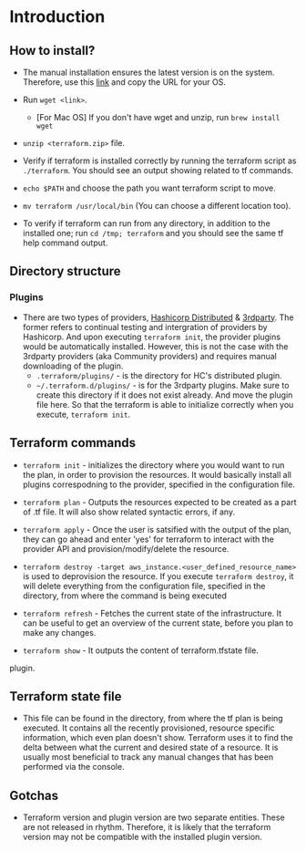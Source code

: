 # Introduction

## How to install?

* The manual installation ensures the latest version is on the system.
Therefore, use this [link](https://www.terraform.io/downloads.html)
and copy the URL for your OS.

* Run `wget <link>`.
  * [For Mac OS] If you don't have wget and unzip, run `brew install wget`

* `unzip <terraform.zip>` file.

* Verify if terraform is installed correctly by running the terraform script as
`./terraform`. You should see an output showing related to tf commands.

* `echo $PATH` and choose the path you want terraform script to move.

* `mv terraform /usr/local/bin` (You can choose a different location too).

* To verify if terraform can run from any directory, in addition to the
installed one; run `cd /tmp; terraform` and you should see the same tf
help command output.

## Directory structure

### Plugins

* There are two types of providers, 
[Hashicorp Distributed](https://www.terraform.io/docs/providers/type/major-index.html) 
& [3rdparty](https://www.terraform.io/docs/providers/type/community-index.html).
The former refers to continual testing and intergration of providers by 
Hashicorp. And upon executing `terraform init`, the provider plugins would be 
automatically installed. However, this is not the case with the 3rdparty 
providers (aka Community providers) and requires manual downloading of the 
plugin.
  * `.terraform/plugins/` - is the directory for HC's distributed plugin.
  * `~/.terraform.d/plugins/` - is for the 3rdparty plugins. Make sure to create
    this directory if it does not exist already. And move the plugin file here.
    So that the terraform is able to initialize correctly when you execute, 
    `terraform init`.

## Terraform commands

* `terraform init` - initializes the directory where you would want to run the
plan, in order to provision the resources. It would basically install all 
plugins correspodning to the provider, specified in the configuration file.

* `terraform plan` - Outputs the resources expected to be created as a part of
.tf file. It will also show related syntactic errors, if any.

* `terraform apply` - Once the user is satsified with the output of the plan, 
they can go ahead and enter 'yes' for terraform to interact with the provider
API and provision/modify/delete the resource.

* `terraform destroy -target aws_instance.<user_defined_resource_name>` is used
to deprovision the resource. If you execute `terraform destroy`, it will delete
everything from the configuration file, specified in the directory, from where
the command is being executed

* `terraform refresh` - Fetches the current state of the infrastructure. It can
be useful to get an overview of the current state, before you plan to make any
changes.

* `terraform show` - It outputs the content of terraform.tfstate file.

plugin.

## Terraform state file

* This file can be found in the directory, from where the tf plan is being 
executed. It contains all the recently provisioned, resource specific 
information, which even plan doesn't show. Terraform uses it to find the delta 
between what the current and desired state of a resource. It is usually most 
beneficial to track any manual changes that has been performed via the console.

## Gotchas

* Terraform version and plugin version are two separate entities. These are not
released in rhythm. Therefore, it is likely that the terraform version may not
be compatible with the installed plugin version.

